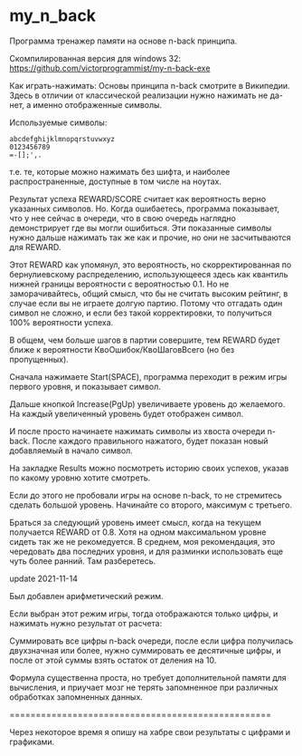 # my_n_back

Программа тренажер памяти на основе n-back принципа.

Скомпилированная версия для windows 32:
https://github.com/victorprogrammist/my-n-back-exe

Как играть-нажимать:
Основы принципа n-back смотрите в Википедии.
Здесь в отличии от классической реализации
нужно нажимать не да-нет, а именно отображенные
символы.

Используемые символы:
```
abcdefghijklmnopqrstuvwxyz
0123456789
=-[];',.
```
т.е. те, которые можно нажимать без шифта, и наиболее распространенные,
доступные в том числе на ноутах.

Результат успеха REWARD/SCORE считает как вероятность
верно указанных символов. Но. Когда ошибаетесь,
программа показывает, что у нее сейчас в очереди,
что в свою очередь наглядно демонстрирует где вы могли
ошибиться. Эти показанные символы нужно дальше
нажимать так же как и прочие, но они не засчитываются
для REWARD.

Этот REWARD как упомянул, это вероятность, но скорректированная
по бернулиевскому распределению, использующееся
здесь как квантиль нижней границы вероятности с вероятностью 0.1.
Но не заморачивайтесь, общий смысл, что бы не считать высоким
рейтинг, в случае если вы не играете долгую партию.
Потому что отгадать один символ не сложно, и если без
такой корректировки, то получиться 100% вероятности успеха.

В общем, чем больше шагов в партии совершите, тем
REWARD будет ближе к вероятности КвоОшибок/КвоШаговВсего (но без пропущенных).

Сначала нажимаете Start(SPACE),
программа переходит в режим игры первого уровня,
и показывает символ.

Дальше кнопкой Increase(PgUp) увеличиваете уровень
до желаемого. На каждый увеличенный уровень
будет отображен символ.

И после просто начинаете нажимать символы
из хвоста очереди n-back. После
каждого правильного нажатого, будет
показан новый добавляемый в начало символ.

На закладке Results можно посмотреть
историю своих успехов, указав по
какому уровню хотите смотреть.

Если до этого
не пробовали игры на основе n-back, то
не стремитесь сделать большой уровень.
Начинайте со второго, максимум с третьего.

Браться за следующий уровень имеет смысл,
когда на текущем получается REWARD от 0.8.
Хотя на одном максимальном уровне сидеть так же
не рекомедуется. В среднем, моя рекомендация,
это чередовать два последних уровня,
и для разминки использовать еще чуть более ранний.
Там разберетесь.

update 2021-11-14

Был добавлен арифметический режим.

Если выбран этот режим игры,
тогда отображаются только цифры,
и нажимать нужно результат от расчета:

Суммировать все цифры n-back очереди,
после если цифра получилась двухзначная или более,
нужно суммировать ее десятичные цифры,
и после от этой суммы взять остаток от деления на 10.

Формула существенна проста, но требует дополнительной памяти
для вычисления, и приучает мозг не терять запомненное
при различных обработках запомненных данных.

==================================================

Через некоторое время я опишу на хабре
свои результаты с цифрами и графиками.
